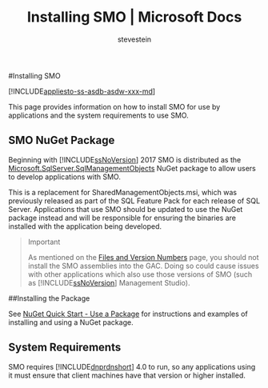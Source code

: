 ﻿---
title: "Installing SMO | Microsoft Docs"
ms.custom: ""
ms.date: "08/06/2017"
ms.prod: "sql-non-specified"
ms.reviewer: ""
ms.suite: "sql"
ms.prod_service: "database-engine"
ms.component: "smo"
ms.technology: 

ms.tgt_pltfrm: ""
ms.topic: "reference"
helpviewer_keywords: 
  - "installing SMO"
  - "SMO [SQL Server], installing"
  - "SQL Server Management Objects, installing"
ms.assetid: 140e9971-4940-4866-89b9-5cec938e2a16
caps.latest.revision: 46
author: "stevestein"
ms.author: "sstein"
manager: "craigg"

ms.workload: "On Demand"
monikerRange: "= azuresqldb-current || = azure-sqldw-latest || >= sql-server-2016 || = sqlallproducts-allversions"
---

#Installing SMO

[!INCLUDE[appliesto-ss-asdb-asdw-xxx-md](../../includes/appliesto-ss-asdb-asdw-xxx-md.md)]

This page provides information on how to install SMO for use by applications and the system requirements to use SMO.

## SMO NuGet Package

Beginning with [!INCLUDE[ssNoVersion](../../includes/ssnoversion-md.md)] 2017 SMO is distributed as the [Microsoft.SqlServer.SqlManagementObjects](https://www.nuget.org/packages/Microsoft.SqlServer.SqlManagementObjects) NuGet package to allow users to develop applications with SMO.

This is a replacement for SharedManagementObjects.msi, which was previously released as part of the SQL Feature Pack for each release of SQL Server. Applications that use SMO should be updated to use the NuGet package instead and will be responsible for ensuring the binaries are installed with the application being developed.

>>[!Important]
>>As mentioned on the [Files and Version Numbers](files-and-version-numbers.md) page, you should not install the SMO assemblies into the GAC. Doing so could cause issues with other applications which also use those versions of SMO (such as [!INCLUDE[ssNoVersion](../../includes/ssnoversion-md.md)] Management Studio).

##Installing the Package

See [NuGet Quick Start - Use a Package](https://docs.microsoft.com/en-us/nuget/quickstart/use-a-package) for instructions and examples of installing and using a NuGet package. 
  
## System Requirements
  
 SMO requires [!INCLUDE[dnprdnshort](../../includes/dnprdnshort-md.md)] 4.0 to run, so any applications using it must ensure that client machines have that version or higher installed.
  
